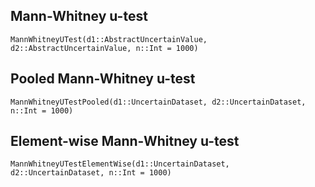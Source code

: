 
## Mann-Whitney u-test

```@docs
MannWhitneyUTest(d1::AbstractUncertainValue, d2::AbstractUncertainValue, n::Int = 1000)
```

## Pooled Mann-Whitney u-test

```@docs
MannWhitneyUTestPooled(d1::UncertainDataset, d2::UncertainDataset, n::Int = 1000)
```

## Element-wise Mann-Whitney u-test

```@docs
MannWhitneyUTestElementWise(d1::UncertainDataset, d2::UncertainDataset, n::Int = 1000)
```
